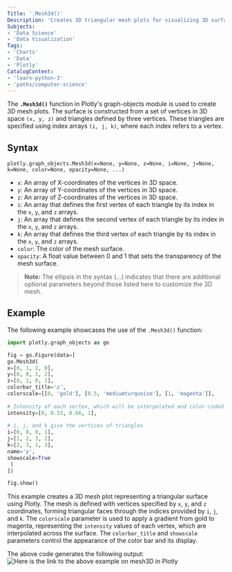 ```yaml
---
Title: '.Mesh3d()'
Description: 'Creates 3D triangular mesh plots for visualizing 3D surfaces or volumetric data.'
Subjects:
- 'Data Science'
- 'Data Visualization'
Tags:
- 'Charts'
- 'Data'
- 'Plotly'
CatalogContent:
- 'learn-python-3'
- 'paths/computer-science'
---
```


The **`.Mesh3d()`** function in Plotly's graph-objects module is used to create 3D mesh plots. The surface is constructed from a set of vertices in 3D space `(x, y, z)` and triangles defined by three vertices. These triangles are specified using index arrays `(i, j, k)`, where each index refers to a vertex.

## Syntax

```pseudo
plotly.graph_objects.Mesh3d(x=None, y=None, z=None, i=None, j=None, k=None, color=None, opacity=None, ...)
```

- `x`: An array of X-coordinates of the vertices in 3D space.
- `y`: An array of Y-coordinates of the vertices in 3D space.
- `z`: An array of Z-coordinates of the vertices in 3D space.
- `i`: An array that defines the first vertex of each triangle by its index in the `x`, `y`, and `z` arrays.
- `j`: An array that defines the second vertex of each triangle by its index in the `x`, `y`, and `z` arrays.
- `k`: An array that defines the third vertex of each triangle by its index in the `x`, `y`, and `z` arrays.
- `color`: The color of the mesh surface.
- `opacity`: A float value between 0 and 1 that sets the transparency of the mesh surface.

> **Note:** The ellipsis in the syntax (...) indicates that there are additional optional parameters beyond those listed here to customize the 3D mesh.

## Example

The following example showcases the use of the `.Mesh3d()` function:

```py
import plotly.graph_objects as go

fig = go.Figure(data=[
go.Mesh3d(
x=[0, 1, 2, 0],
y=[0, 0, 1, 2],
z=[0, 2, 0, 1],
colorbar_title='z',
colorscale=[[0, 'gold'], [0.5, 'mediumturquoise'], [1, 'magenta']],
           
# Intensity of each vertex, which will be interpolated and color-coded
intensity=[0, 0.33, 0.66, 1],
           
# i, j, and k give the vertices of triangles
i=[0, 0, 0, 1],
j=[1, 2, 3, 2],
k=[2, 3, 1, 3],
name='y',
showscale=True
 )
])

fig.show()
```

This example creates a 3D mesh plot representing a triangular surface using Plotly. The mesh is defined with vertices specified by `x`, `y`, and `z` coordinates, forming triangular faces through the indices provided by `i`, `j`, and `k`. The `colorscale` parameter is used to apply a gradient from gold to magenta, representing the `intensity` values of each vertex, which are interpolated across the surface. The `colorbar_title` and `showscale` parameters control the appearance of the color bar and its display.

The above code generates the following output:
  
![Here is the link to the above example on mesh3D in Plotly](https://raw.githubusercontent.com/Codecademy/docs/main/media/plotly-mesh3d-example.png)
